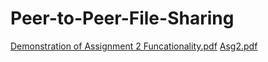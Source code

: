 # Peer-to-Peer-File-Sharing
[Demonstration of Assignment 2 Funcationality.pdf](https://github.com/ifteshawn/Peer-to-Peer-File-Sharing/files/8939895/Demonstration.of.Assignment.2.Funcationality.pdf)
[Asg2.pdf](https://github.com/ifteshawn/Peer-to-Peer-File-Sharing/files/8939896/Asg2.pdf)
